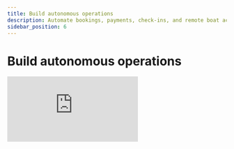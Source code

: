 ```yaml
---
title: Build autonomous operations
description: Automate bookings, payments, check-ins, and remote boat access
sidebar_position: 6
---
```


# Build autonomous operations

<div style={{position: 'relative', paddingBottom: '56.25%', height: 0, marginBottom: '2rem'}}>
    <iframe 
        src="https://www.youtube.com/embed/VIDEO_ID_HERE" 
        style={{position: 'absolute', top: 0, left: 0, width: '100%', height: '100%'}}
        frameBorder="0" 
        allow="accelerometer; autoplay; clipboard-write; encrypted-media; gyroscope; picture-in-picture" 
        allowFullScreen
    />
</div>

Run a rental location with zero staff. Full automation: online bookings, automatic payments, self-service check-ins, and remote boat access.

## What you'll learn

**Self-service bookings** - Customers book and pay online 24/7

**Automated payments** - Collect deposits and final payments automatically

**Digital waivers** - Customers sign online before arrival

**Self-check-in kiosks** - Customers check themselves in

**Remote boat access** - Unlock boats via app or code

**Automated communication** - Confirmation, reminders, and instructions sent automatically

**Remote monitoring** - Track boats and operations from anywhere

## Chapters

- [0:00](https://www.youtube.com/watch?v=VIDEO_ID_HERE&t=0s) The autonomous rental model
- [3:30](https://www.youtube.com/watch?v=VIDEO_ID_HERE&t=210s) Online booking setup
- [7:00](https://www.youtube.com/watch?v=VIDEO_ID_HERE&t=420s) Automated payment flows
- [10:30](https://www.youtube.com/watch?v=VIDEO_ID_HERE&t=630s) Digital waiver system
- [13:45](https://www.youtube.com/watch?v=VIDEO_ID_HERE&t=825s) Self-check-in solutions
- [17:00](https://www.youtube.com/watch?v=VIDEO_ID_HERE&t=1020s) Remote boat access hardware
- [21:15](https://www.youtube.com/watch?v=VIDEO_ID_HERE&t=1275s) Automated customer communication
- [24:30](https://www.youtube.com/watch?v=VIDEO_ID_HERE&t=1470s) Remote monitoring and support

## Related guides

Build your autonomous operation step by step:

- **[Booking form setup](/guides/booking-form/add-to-website)** - Online booking configuration
- **[Payment automation](/guides/payments/receive-payments)** - Automatic payment collection
- **[Digital waivers](/guides/day-to-day/work-with-waivers)** - Online signature workflow
- **[Automated notifications](/guides/boost-revenue/automate-aftersales-and-loyalty)** - Email automation
- **[Connect hardware](/guides/boats/manage-boats)** - Smart locks and tracking

## Hardware partners

Remote access requires compatible hardware:

- Smart boat locks and ignition systems
- GPS tracking devices
- Remote monitoring cameras
- Self-service kiosks

Contact [support@lets-book.com](mailto:support@lets-book.com) for hardware recommendations and integration.

## Questions?

Contact [support@lets-book.com](mailto:support@lets-book.com) or start a chat in your dashboard.
